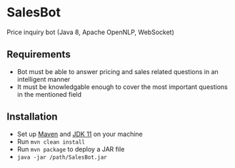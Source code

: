 # SalesBot
Price inquiry bot (Java 8, Apache OpenNLP, WebSocket)

## Requirements
* Bot must be able to answer pricing and sales related questions in an intelligent manner
* It must be knowledgable enough to cover the most important questions in the mentioned field

## Installation
* Set up [Maven](https://maven.apache.org/download.cgi) and [JDK 11](https://adoptopenjdk.net/) on your machine
* Run `mvn clean install`
* Run `mvn package` to deploy a JAR file
* `java -jar /path/SalesBot.jar`
